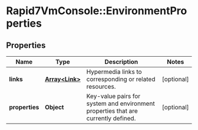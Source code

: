 # Rapid7VmConsole::EnvironmentProperties

## Properties
Name | Type | Description | Notes
------------ | ------------- | ------------- | -------------
**links** | [**Array&lt;Link&gt;**](Link.md) | Hypermedia links to corresponding or related resources. | [optional] 
**properties** | **Object** | Key-value pairs for system and environment properties that are currently defined. | [optional] 


